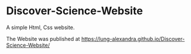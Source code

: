 # Discover-Science-Website 

A simple Html, Css website. 

The Website was published at https://lung-alexandra.github.io/Discover-Science-Website/ 
